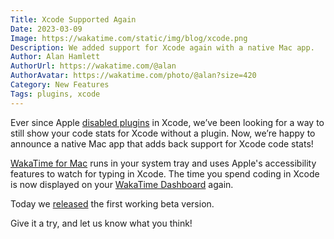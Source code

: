 ```yaml
---
Title: Xcode Supported Again
Date: 2023-03-09
Image: https://wakatime.com/static/img/blog/xcode.png
Description: We added support for Xcode again with a native Mac app.
Author: Alan Hamlett
AuthorUrl: https://wakatime.com/@alan
AuthorAvatar: https://wakatime.com/photo/@alan?size=420
Category: New Features
Tags: plugins, xcode
---
```


Ever since Apple [disabled plugins][disabled] in Xcode, we’ve been looking for a way to still show your code stats for Xcode without a plugin.
Now, we’re happy to announce a native Mac app that adds back support for Xcode code stats!

[WakaTime for Mac][repo] runs in your system tray and uses Apple's accessibility features to watch for typing in Xcode.
The time you spend coding in Xcode is now displayed on your [WakaTime Dashboard][dashboard] again.

Today we [released][releases] the first working beta version.

Give it a try, and let us know what you think!

[disabled]: https://wakatime.com/blog/25-xcode-8-will-disable-all-your-plugins
[dashboard]: https://wakatime.com/
[repo]: https://github.com/wakatime/macos-wakatime
[releases]: https://github.com/wakatime/macos-wakatime/releases
